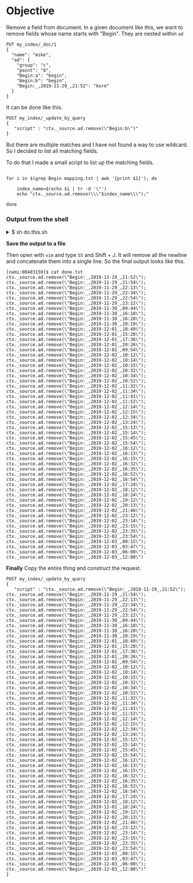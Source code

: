 # Objective

Remove a field from document.
In a given document like this, we want to remove fields whose name starts with "Begin".
They are nested within `ad`


```
PUT my_index/_doc/1
{
  "name": "mike",
  "ad": {
    "group": "c",
    "point": "8",
    "Begin:a": "begin",
    "Begin:b": "begin",
    "Begin:_,2019-11-29_,21:52": "kore"
  }
}
```

It can be done like this.

```
POST my_index/_update_by_query
{
   "script" : "ctx._source.ad.remove(\"Begin:b\")"
}
```

But there are multiple matches and I have not found a way to use wildcard.
So I decided to list all matching fields.

To do that I made a small script to list up the matching fields. 


```

for i in $(grep Begin mapping.txt | awk '{print $1}'); do

	index_name=$(echo $i | tr -d '\"')
	echo "ctx._source.ad.remove(\\\"$index_name\\\");"

done
```


### Output from the shell
<details>
  <summary>$ sh do.this.sh</summary>
  

ctx._source.ad.remove(\"Begin:_,2019-11-29_,21:52\");
ctx._source.ad.remove(\"Begin:_,2019-11-29_,21:54\");
ctx._source.ad.remove(\"Begin:_,2019-11-29_,22:13\");
ctx._source.ad.remove(\"Begin:_,2019-11-29_,22:34\");
ctx._source.ad.remove(\"Begin:_,2019-11-29_,22:54\");
ctx._source.ad.remove(\"Begin:_,2019-11-29_,23:12\");
ctx._source.ad.remove(\"Begin:_,2019-11-30_,09:44\");
ctx._source.ad.remove(\"Begin:_,2019-11-30_,16:18\");
ctx._source.ad.remove(\"Begin:_,2019-11-30_,16:20\");
ctx._source.ad.remove(\"Begin:_,2019-11-30_,20:19\");
ctx._source.ad.remove(\"Begin:_,2019-12-01_,10:49\");
ctx._source.ad.remove(\"Begin:_,2019-12-01_,15:20\");
ctx._source.ad.remove(\"Begin:_,2019-12-01_,17:36\");
ctx._source.ad.remove(\"Begin:_,2019-12-01_,20:26\");
ctx._source.ad.remove(\"Begin:_,2019-12-02_,09:54\");
ctx._source.ad.remove(\"Begin:_,2019-12-02_,10:12\");
ctx._source.ad.remove(\"Begin:_,2019-12-02_,10:14\");
ctx._source.ad.remove(\"Begin:_,2019-12-02_,10:15\");
ctx._source.ad.remove(\"Begin:_,2019-12-02_,10:32\");
ctx._source.ad.remove(\"Begin:_,2019-12-02_,10:34\");
ctx._source.ad.remove(\"Begin:_,2019-12-02_,10:52\");
ctx._source.ad.remove(\"Begin:_,2019-12-02_,11:32\");
ctx._source.ad.remove(\"Begin:_,2019-12-02_,11:34\");
ctx._source.ad.remove(\"Begin:_,2019-12-02_,11:41\");
ctx._source.ad.remove(\"Begin:_,2019-12-02_,11:52\");
ctx._source.ad.remove(\"Begin:_,2019-12-02_,12:14\");
ctx._source.ad.remove(\"Begin:_,2019-12-02_,12:15\");
ctx._source.ad.remove(\"Begin:_,2019-12-02_,12:34\");
ctx._source.ad.remove(\"Begin:_,2019-12-02_,13:24\");
ctx._source.ad.remove(\"Begin:_,2019-12-02_,15:13\");
ctx._source.ad.remove(\"Begin:_,2019-12-02_,15:14\");
ctx._source.ad.remove(\"Begin:_,2019-12-02_,15:45\");
ctx._source.ad.remove(\"Begin:_,2019-12-02_,15:54\");
ctx._source.ad.remove(\"Begin:_,2019-12-02_,16:12\");
ctx._source.ad.remove(\"Begin:_,2019-12-02_,16:13\");
ctx._source.ad.remove(\"Begin:_,2019-12-02_,16:15\");
ctx._source.ad.remove(\"Begin:_,2019-12-02_,16:32\");
ctx._source.ad.remove(\"Begin:_,2019-12-02_,16:35\");
ctx._source.ad.remove(\"Begin:_,2019-12-02_,16:52\");
ctx._source.ad.remove(\"Begin:_,2019-12-02_,16:54\");
ctx._source.ad.remove(\"Begin:_,2019-12-02_,17:24\");
ctx._source.ad.remove(\"Begin:_,2019-12-02_,18:12\");
ctx._source.ad.remove(\"Begin:_,2019-12-02_,18:24\");
ctx._source.ad.remove(\"Begin:_,2019-12-02_,19:12\");
ctx._source.ad.remove(\"Begin:_,2019-12-02_,20:13\");
ctx._source.ad.remove(\"Begin:_,2019-12-02_,21:46\");
ctx._source.ad.remove(\"Begin:_,2019-12-02_,23:12\");
ctx._source.ad.remove(\"Begin:_,2019-12-02_,23:14\");
ctx._source.ad.remove(\"Begin:_,2019-12-02_,23:15\");
ctx._source.ad.remove(\"Begin:_,2019-12-02_,23:35\");
ctx._source.ad.remove(\"Begin:_,2019-12-02_,23:54\");
ctx._source.ad.remove(\"Begin:_,2019-12-03_,00:15\");
ctx._source.ad.remove(\"Begin:_,2019-12-03_,03:47\");
ctx._source.ad.remove(\"Begin:_,2019-12-03_,06:00\");
ctx._source.ad.remove(\"Begin:_,2019-12-03_,12:00\");
</details>

**Save the output to a file**

Then open with `vim` and type `55` and Shift + J.
It will remove all the newline and concatenate them into a single line.
So the final output looks like this.


```
[nami:00483159]$ cat done.txt 
ctx._source.ad.remove(\"Begin:_,2019-11-29_,21:52\"); ctx._source.ad.remove(\"Begin:_,2019-11-29_,21:54\"); ctx._source.ad.remove(\"Begin:_,2019-11-29_,22:13\"); ctx._source.ad.remove(\"Begin:_,2019-11-29_,22:34\"); ctx._source.ad.remove(\"Begin:_,2019-11-29_,22:54\"); ctx._source.ad.remove(\"Begin:_,2019-11-29_,23:12\"); ctx._source.ad.remove(\"Begin:_,2019-11-30_,09:44\"); ctx._source.ad.remove(\"Begin:_,2019-11-30_,16:18\"); ctx._source.ad.remove(\"Begin:_,2019-11-30_,16:20\"); ctx._source.ad.remove(\"Begin:_,2019-11-30_,20:19\"); ctx._source.ad.remove(\"Begin:_,2019-12-01_,10:49\"); ctx._source.ad.remove(\"Begin:_,2019-12-01_,15:20\"); ctx._source.ad.remove(\"Begin:_,2019-12-01_,17:36\"); ctx._source.ad.remove(\"Begin:_,2019-12-01_,20:26\"); ctx._source.ad.remove(\"Begin:_,2019-12-02_,09:54\"); ctx._source.ad.remove(\"Begin:_,2019-12-02_,10:12\"); ctx._source.ad.remove(\"Begin:_,2019-12-02_,10:14\"); ctx._source.ad.remove(\"Begin:_,2019-12-02_,10:15\"); ctx._source.ad.remove(\"Begin:_,2019-12-02_,10:32\"); ctx._source.ad.remove(\"Begin:_,2019-12-02_,10:34\"); ctx._source.ad.remove(\"Begin:_,2019-12-02_,10:52\"); ctx._source.ad.remove(\"Begin:_,2019-12-02_,11:32\"); ctx._source.ad.remove(\"Begin:_,2019-12-02_,11:34\"); ctx._source.ad.remove(\"Begin:_,2019-12-02_,11:41\"); ctx._source.ad.remove(\"Begin:_,2019-12-02_,11:52\"); ctx._source.ad.remove(\"Begin:_,2019-12-02_,12:14\"); ctx._source.ad.remove(\"Begin:_,2019-12-02_,12:15\"); ctx._source.ad.remove(\"Begin:_,2019-12-02_,12:34\"); ctx._source.ad.remove(\"Begin:_,2019-12-02_,13:24\"); ctx._source.ad.remove(\"Begin:_,2019-12-02_,15:13\"); ctx._source.ad.remove(\"Begin:_,2019-12-02_,15:14\"); ctx._source.ad.remove(\"Begin:_,2019-12-02_,15:45\"); ctx._source.ad.remove(\"Begin:_,2019-12-02_,15:54\"); ctx._source.ad.remove(\"Begin:_,2019-12-02_,16:12\"); ctx._source.ad.remove(\"Begin:_,2019-12-02_,16:13\"); ctx._source.ad.remove(\"Begin:_,2019-12-02_,16:15\"); ctx._source.ad.remove(\"Begin:_,2019-12-02_,16:32\"); ctx._source.ad.remove(\"Begin:_,2019-12-02_,16:35\"); ctx._source.ad.remove(\"Begin:_,2019-12-02_,16:52\"); ctx._source.ad.remove(\"Begin:_,2019-12-02_,16:54\"); ctx._source.ad.remove(\"Begin:_,2019-12-02_,17:24\"); ctx._source.ad.remove(\"Begin:_,2019-12-02_,18:12\"); ctx._source.ad.remove(\"Begin:_,2019-12-02_,18:24\"); ctx._source.ad.remove(\"Begin:_,2019-12-02_,19:12\"); ctx._source.ad.remove(\"Begin:_,2019-12-02_,20:13\"); ctx._source.ad.remove(\"Begin:_,2019-12-02_,21:46\"); ctx._source.ad.remove(\"Begin:_,2019-12-02_,23:12\"); ctx._source.ad.remove(\"Begin:_,2019-12-02_,23:14\"); ctx._source.ad.remove(\"Begin:_,2019-12-02_,23:15\"); ctx._source.ad.remove(\"Begin:_,2019-12-02_,23:35\"); ctx._source.ad.remove(\"Begin:_,2019-12-02_,23:54\"); ctx._source.ad.remove(\"Begin:_,2019-12-03_,00:15\"); ctx._source.ad.remove(\"Begin:_,2019-12-03_,03:47\"); ctx._source.ad.remove(\"Begin:_,2019-12-03_,06:00\"); ctx._source.ad.remove(\"Begin:_,2019-12-03_,12:00\")
```

**Finally**
Copy the entire thing and construct the request.

```
POST my_index/_update_by_query
{
   "script" : "ctx._source.ad.remove(\"Begin:_,2019-11-29_,21:52\"); ctx._source.ad.remove(\"Begin:_,2019-11-29_,21:54\"); ctx._source.ad.remove(\"Begin:_,2019-11-29_,22:13\"); ctx._source.ad.remove(\"Begin:_,2019-11-29_,22:34\"); ctx._source.ad.remove(\"Begin:_,2019-11-29_,22:54\"); ctx._source.ad.remove(\"Begin:_,2019-11-29_,23:12\"); ctx._source.ad.remove(\"Begin:_,2019-11-30_,09:44\"); ctx._source.ad.remove(\"Begin:_,2019-11-30_,16:18\"); ctx._source.ad.remove(\"Begin:_,2019-11-30_,16:20\"); ctx._source.ad.remove(\"Begin:_,2019-11-30_,20:19\"); ctx._source.ad.remove(\"Begin:_,2019-12-01_,10:49\"); ctx._source.ad.remove(\"Begin:_,2019-12-01_,15:20\"); ctx._source.ad.remove(\"Begin:_,2019-12-01_,17:36\"); ctx._source.ad.remove(\"Begin:_,2019-12-01_,20:26\"); ctx._source.ad.remove(\"Begin:_,2019-12-02_,09:54\"); ctx._source.ad.remove(\"Begin:_,2019-12-02_,10:12\"); ctx._source.ad.remove(\"Begin:_,2019-12-02_,10:14\"); ctx._source.ad.remove(\"Begin:_,2019-12-02_,10:15\"); ctx._source.ad.remove(\"Begin:_,2019-12-02_,10:32\"); ctx._source.ad.remove(\"Begin:_,2019-12-02_,10:34\"); ctx._source.ad.remove(\"Begin:_,2019-12-02_,10:52\"); ctx._source.ad.remove(\"Begin:_,2019-12-02_,11:32\"); ctx._source.ad.remove(\"Begin:_,2019-12-02_,11:34\"); ctx._source.ad.remove(\"Begin:_,2019-12-02_,11:41\"); ctx._source.ad.remove(\"Begin:_,2019-12-02_,11:52\"); ctx._source.ad.remove(\"Begin:_,2019-12-02_,12:14\"); ctx._source.ad.remove(\"Begin:_,2019-12-02_,12:15\"); ctx._source.ad.remove(\"Begin:_,2019-12-02_,12:34\"); ctx._source.ad.remove(\"Begin:_,2019-12-02_,13:24\"); ctx._source.ad.remove(\"Begin:_,2019-12-02_,15:13\"); ctx._source.ad.remove(\"Begin:_,2019-12-02_,15:14\"); ctx._source.ad.remove(\"Begin:_,2019-12-02_,15:45\"); ctx._source.ad.remove(\"Begin:_,2019-12-02_,15:54\"); ctx._source.ad.remove(\"Begin:_,2019-12-02_,16:12\"); ctx._source.ad.remove(\"Begin:_,2019-12-02_,16:13\"); ctx._source.ad.remove(\"Begin:_,2019-12-02_,16:15\"); ctx._source.ad.remove(\"Begin:_,2019-12-02_,16:32\"); ctx._source.ad.remove(\"Begin:_,2019-12-02_,16:35\"); ctx._source.ad.remove(\"Begin:_,2019-12-02_,16:52\"); ctx._source.ad.remove(\"Begin:_,2019-12-02_,16:54\"); ctx._source.ad.remove(\"Begin:_,2019-12-02_,17:24\"); ctx._source.ad.remove(\"Begin:_,2019-12-02_,18:12\"); ctx._source.ad.remove(\"Begin:_,2019-12-02_,18:24\"); ctx._source.ad.remove(\"Begin:_,2019-12-02_,19:12\"); ctx._source.ad.remove(\"Begin:_,2019-12-02_,20:13\"); ctx._source.ad.remove(\"Begin:_,2019-12-02_,21:46\"); ctx._source.ad.remove(\"Begin:_,2019-12-02_,23:12\"); ctx._source.ad.remove(\"Begin:_,2019-12-02_,23:14\"); ctx._source.ad.remove(\"Begin:_,2019-12-02_,23:15\"); ctx._source.ad.remove(\"Begin:_,2019-12-02_,23:35\"); ctx._source.ad.remove(\"Begin:_,2019-12-02_,23:54\"); ctx._source.ad.remove(\"Begin:_,2019-12-03_,00:15\"); ctx._source.ad.remove(\"Begin:_,2019-12-03_,03:47\"); ctx._source.ad.remove(\"Begin:_,2019-12-03_,06:00\"); ctx._source.ad.remove(\"Begin:_,2019-12-03_,12:00\")"
}
```
